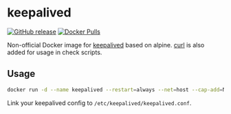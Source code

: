 # keepalived

[![GitHub release](https://img.shields.io/github/release/knoppiks/docker-keepalived.svg)](https://github.com/knoppiks/docker-keepalived/releases/latest)
[![Docker Pulls](https://img.shields.io/docker/pulls/knoppiks/keepalived.svg)](https://hub.docker.com/r/knoppiks/keepalived/)

Non-official Docker image for [keepalived][1] based on alpine. [curl][2] is also added for usage in check scripts.

## Usage

```bash
docker run -d --name keepalived --restart=always --net=host --cap-add=NET_ADMIN knoppiks/keepalived
```

Link your keepalived config to `/etc/keepalived/keepalived.conf`.

[1]: https://www.keepalived.org/
[2]: https://curl.haxx.se/

